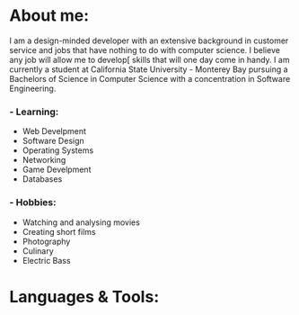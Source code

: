 # About me:
I am a design-minded developer with an extensive background in customer service and jobs that have nothing to do with computer science. I believe any job will allow me to develop[ skills that will one day come in handy. I am currently a student at California State University - Monterey Bay pursuing a Bachelors of Science in Computer Science with a concentration in Software Engineering.

### - Learning:
- Web Develpment
- Software Design
- Operating Systems
- Networking
- Game Develpment
- Databases

### - Hobbies:
- Watching and analysing movies
- Creating short films
- Photography
- Culinary 
- Electric Bass

# Languages & Tools:



